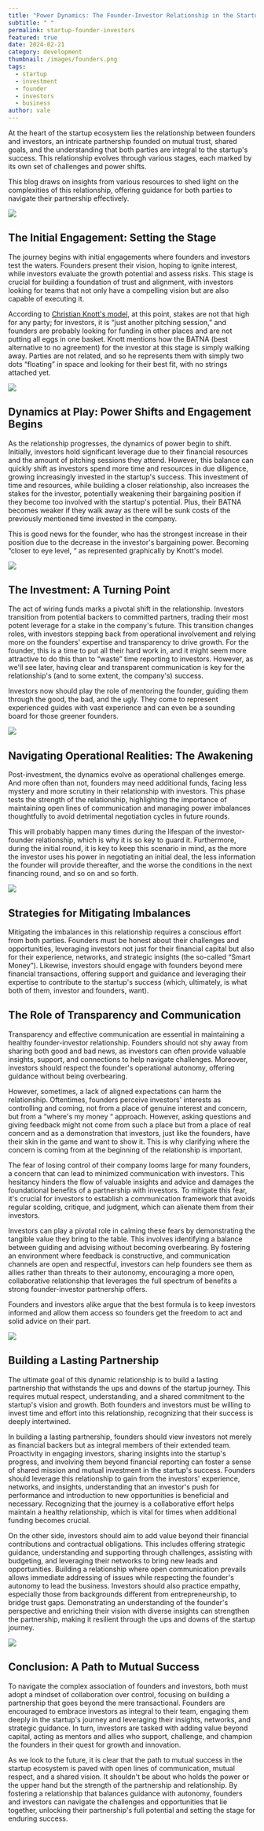 ```yaml
---
title: "Power Dynamics: The Founder-Investor Relationship in the Startup Industry"
subtitle: " "
permalink: startup-founder-investors
featured: true
date: 2024-02-21
category: development
thumbnail: /images/founders.png
tags:
  - startup
  - investment
  - founder
  - investors
  - business
author: vale
---
```

At the heart of the startup ecosystem lies the relationship between founders and investors, an intricate partnership founded on mutual trust, shared goals, and the understanding that both parties are integral to the startup's success. This relationship evolves through various stages, each marked by its own set of challenges and power shifts.

This blog draws on insights from various resources to shed light on the complexities of this relationship, offering guidance for both parties to navigate their partnership effectively.

![](/images/founder-investor-relationship-model.png)

## The Initial Engagement: Setting the Stage

The journey begins with initial engagements where founders and investors test the waters. Founders present their vision, hoping to ignite interest, while investors evaluate the growth potential and assess risks. This stage is crucial for building a foundation of trust and alignment, with investors looking for teams that not only have a compelling vision but are also capable of executing it.

According to [Christian Knott's model](https://capnamic.com/post/power-dynamics-in-investor-founder-relations), at this point, stakes are not that high for any party; for investors, it is “just another pitching session,” and founders are probably looking for funding in other places and are not putting all eggs in one basket. Knott mentions how the BATNA (best alternative to no agreement) for the investor at this stage is simply walking away. Parties are not related, and so he represents them with simply two dots “floating” in space and looking for their best fit, with no strings attached yet.

![](/images/the-initial-engagement.png)

## Dynamics at Play: Power Shifts and Engagement Begins

As the relationship progresses, the dynamics of power begin to shift. Initially, investors hold significant leverage due to their financial resources and the amount of pitching sessions they attend. However, this balance can quickly shift as investors spend more time and resources in due diligence, growing increasingly invested in the startup's success. This investment of time and resources, while building a closer relationship, also increases the stakes for the investor, potentially weakening their bargaining position if they become too involved with the startup's potential. Plus, their BATNA becomes weaker if they walk away as there will be sunk costs of the previously mentioned time invested in the company.

This is good news for the founder, who has the strongest increase in their position due to the decrease in the investor's bargaining power. Becoming “closer to eye level, “ as represented graphically by Knott's model.

![](/images/engagement-begins.png)

## The Investment: A Turning Point

The act of wiring funds marks a pivotal shift in the relationship. Investors transition from potential backers to committed partners, trading their most potent leverage for a stake in the company's future. This transition changes roles, with investors stepping back from operational involvement and relying more on the founders' expertise and transparency to drive growth. For the founder, this is a time to put all their hard work in, and it might seem more attractive to do this than to “waste” time reporting to investors. However, as we'll see later, having clear and transparent communication is key for the relationship's (and to some extent, the company's) success.

Investors now should play the role of mentoring the founder, guiding them through the good, the bad, and the ugly. They come to represent experienced guides with vast experience and can even be a sounding board for those greener founders.

![](/images/the-investment-stage.png)

## Navigating Operational Realities: The Awakening

Post-investment, the dynamics evolve as operational challenges emerge. And more often than not, founders may need additional funds, facing less mystery and more scrutiny in their relationship with investors. This phase tests the strength of the relationship, highlighting the importance of maintaining open lines of communication and managing power imbalances thoughtfully to avoid detrimental negotiation cycles in future rounds.

This will probably happen many times during the lifespan of the investor-founder relationship, which is why it is so key to guard it. Furthermore, during the initial round, it is key to keep this scenario in mind, as the more the investor uses his power in negotiating an initial deal, the less information the founder will provide thereafter, and the worse the conditions in the next financing round, and so on and so forth.

![](/images/the-operations-stage.png)

## Strategies for Mitigating Imbalances

Mitigating the imbalances in this relationship requires a conscious effort from both parties. Founders must be honest about their challenges and opportunities, leveraging investors not just for their financial capital but also for their experience, networks, and strategic insights (the so-called “Smart Money”). Likewise, investors should engage with founders beyond mere financial transactions, offering support and guidance and leveraging their expertise to contribute to the startup's success (which, ultimately, is what both of them, investor and founders, want).

## The Role of Transparency and Communication

Transparency and effective communication are essential in maintaining a healthy founder-investor relationship. Founders should not shy away from sharing both good and bad news, as investors can often provide valuable insights, support, and connections to help navigate challenges. Moreover, investors should respect the founder's operational autonomy, offering guidance without being overbearing.

However, sometimes, a lack of aligned expectations can harm the relationship. Oftentimes, founders perceive investors' interests as controlling and coming, not from a place of genuine interest and concern, but from a “where's my money “ approach. However, asking questions and giving feedback might not come from such a place but from a place of real concern and as a demonstration that investors, just like the founders, have their skin in the game and want to show it. This is why clarifying where the concern is coming from at the beginning of the relationship is important.

The fear of losing control of their company looms large for many founders, a concern that can lead to minimized communication with investors. This hesitancy hinders the flow of valuable insights and advice and damages the foundational benefits of a partnership with investors. To mitigate this fear, it's crucial for investors to establish a communication framework that avoids regular scolding, critique, and judgment, which can alienate them from their investors.

Investors can play a pivotal role in calming these fears by demonstrating the tangible value they bring to the table. This involves identifying a balance between guiding and advising without becoming overbearing. By fostering an environment where feedback is constructive, and communication channels are open and respectful, investors can help founders see them as allies rather than threats to their autonomy, encouraging a more open, collaborative relationship that leverages the full spectrum of benefits a strong founder-investor partnership offers.

Founders and investors alike argue that the best formula is to keep investors informed and allow them access so founders get the freedom to act and solid advice on their part.

![](/images/clear-communication.png)

## Building a Lasting Partnership

The ultimate goal of this dynamic relationship is to build a lasting partnership that withstands the ups and downs of the startup journey. This requires mutual respect, understanding, and a shared commitment to the startup's vision and growth. Both founders and investors must be willing to invest time and effort into this relationship, recognizing that their success is deeply intertwined.

In building a lasting partnership, founders should view investors not merely as financial backers but as integral members of their extended team. Proactivity in engaging investors, sharing insights into the startup's progress, and involving them beyond financial reporting can foster a sense of shared mission and mutual investment in the startup's success. Founders should leverage this relationship to gain from the investors' experience, networks, and insights, understanding that an investor's push for performance and introduction to new opportunities is beneficial and necessary. Recognizing that the journey is a collaborative effort helps maintain a healthy relationship, which is vital for times when additional funding becomes crucial.

On the other side, investors should aim to add value beyond their financial contributions and contractual obligations. This includes offering strategic guidance, understanding and supporting through challenges, assisting with budgeting, and leveraging their networks to bring new leads and opportunities. Building a relationship where open communication prevails allows immediate addressing of issues while respecting the founder's autonomy to lead the business. Investors should also practice empathy, especially those from backgrounds different from entrepreneurship, to bridge trust gaps. Demonstrating an understanding of the founder's perspective and enriching their vision with diverse insights can strengthen the partnership, making it resilient through the ups and downs of the startup journey.

![](/images/bulding-partnerships.png)

## Conclusion: A Path to Mutual Success

To navigate the complex association of founders and investors, both must adopt a mindset of collaboration over control, focusing on building a partnership that goes beyond the mere transactional. Founders are encouraged to embrace investors as integral to their team, engaging them deeply in the startup's journey and leveraging their insights, networks, and strategic guidance. In turn, investors are tasked with adding value beyond capital, acting as mentors and allies who support, challenge, and champion the founders in their quest for growth and innovation.

As we look to the future, it is clear that the path to mutual success in the startup ecosystem is paved with open lines of communication, mutual respect, and a shared vision. It shouldn't be about who holds the power or the upper hand but the strength of the partnership and relationship. By fostering a relationship that balances guidance with autonomy, founders and investors can navigate the challenges and opportunities that lie together, unlocking their partnership's full potential and setting the stage for enduring success.